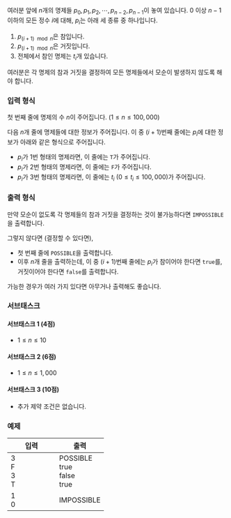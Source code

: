 여러분 앞에 $n$개의 명제들 $p_{0}, p_{1}, p_{2}, \cdots, p_{n-2}, p_{n-1}$이 놓여 있습니다. $0$ 이상 $n-1$ 이하의 모든 정수 $i$에 대해, $p_{i}$는 아래 세 종류 중 하나입니다.

1. $p_{(i+1) \mod n}$은 참입니다.
2. $p_{(i+1) \mod n}$은 거짓입니다.
3. 전체에서 참인 명제는 $t_{i}$개 있습니다.

여러분은 각 명제의 참과 거짓을 결정하여 모든 명제들에서 모순이 발생하지 않도록 해야 합니다. 

### 입력 형식

첫 번째 줄에 명제의 수 $n$이 주어집니다. ($1 \le n \le 100,000$)

다음 $n$개 줄에 명제들에 대한 정보가 주어집니다. 이 중 $(i+1)$번째 줄에는 $p_{i}$에 대한 정보가 아래와 같은 형식으로 주어집니다.

* $p_{i}$가 1번 형태의 명제라면, 이 줄에는 `T`가 주어집니다.
* $p_{i}$가 2번 형태의 명제라면, 이 줄에는 `F`가 주어집니다.
* $p_{i}$가 3번 형태의 명제라면, 이 줄에는 $t_{i}$ ($0 \le t_{i} \le 100,000$)가 주어집니다.

### 출력 형식

만약 모순이 없도록 각 명제들의 참과 거짓을 결정하는 것이 불가능하다면 `IMPOSSIBLE`을 출력합니다. 

그렇지 않다면 (결정할 수 있다면), 

* 첫 번째 줄에 `POSSIBLE`을 출력합니다.
* 이후 $n$개 줄을 출력하는데, 이 중 $(i+1)$번째 줄에는 $p_{i}$가 참이어야 한다면 `true`를, 거짓이어야 한다면 `false`를 출력합니다.

가능한 경우가 여러 가지 있다면 아무거나 출력해도 좋습니다.

### 서브태스크

#### 서브태스크 1 (4점)

* $1 \le n \le 10$

#### 서브태스크 2 (6점)

* $1 \le n \le 1,000$

#### 서브태스크 3 (10점)

* 추가 제약 조건은 없습니다.

### 예제

<table class='table table-bordered table-condensed'>
 <thead>
  <tr>
   <th style="width: 50%;">입력</th>
   <th style="width: 50%;">출력</th>
  </tr>
 </thead>
 <tbody>
  <tr>
   <td class="code-font">3<br/>
F<br/>
3<br/>
T</td>
   <td class="code-font">POSSIBLE<br/>
true<br/>
false<br/>
true</td>
  </tr>
  <tr>
   <td class="code-font">1<br/>
0</td>
   <td class="code-font">IMPOSSIBLE</td>
  </tr>
 </tbody>
</table>